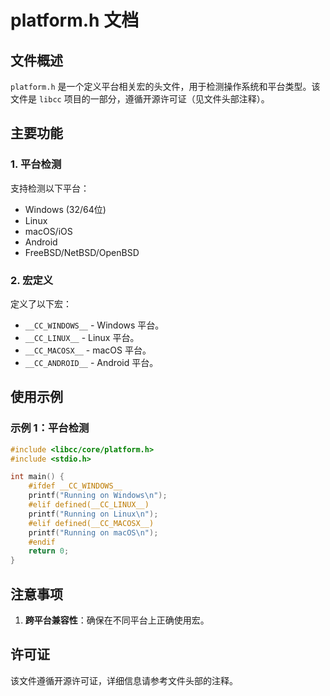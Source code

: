 # platform.h 文档

## 文件概述
`platform.h` 是一个定义平台相关宏的头文件，用于检测操作系统和平台类型。该文件是 `libcc` 项目的一部分，遵循开源许可证（见文件头部注释）。

## 主要功能

### 1. 平台检测
支持检测以下平台：
- Windows (32/64位)
- Linux
- macOS/iOS
- Android
- FreeBSD/NetBSD/OpenBSD

### 2. 宏定义
定义了以下宏：
- `__CC_WINDOWS__` - Windows 平台。
- `__CC_LINUX__` - Linux 平台。
- `__CC_MACOSX__` - macOS 平台。
- `__CC_ANDROID__` - Android 平台。

## 使用示例

### 示例 1：平台检测
```c
#include <libcc/core/platform.h>
#include <stdio.h>

int main() {
    #ifdef __CC_WINDOWS__
    printf("Running on Windows\n");
    #elif defined(__CC_LINUX__)
    printf("Running on Linux\n");
    #elif defined(__CC_MACOSX__)
    printf("Running on macOS\n");
    #endif
    return 0;
}
```

## 注意事项
1. **跨平台兼容性**：确保在不同平台上正确使用宏。

## 许可证
该文件遵循开源许可证，详细信息请参考文件头部的注释。
